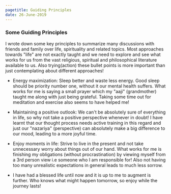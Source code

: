 ```yaml
---
pagetitle: Guiding Principles
date: 26-June-2019
---
```


### Some Guiding Principles 

I wrote down some key principles to summarize many discussions with 
friends and family over life, spirituality and related topics. Most approaches
towards "life" are not exactly taught and we need to explore and see what works 
for us from the vast religious, spiritual and philosophical literature available
to us. Also trying(action) these bullet points is more important than just contemplating
about different approaches! 

- Energy maximization: Sleep better and waste less energy. Good sleep should be 
priority number one, without it our mental health suffers. What works for me
is saying a small prayer which my "aaji" (grandmother) taught me along with 
just being grateful. Taking some time out for meditation and exercise
also seems to have helped me!

- Maintaining a positive outlook: We can't be absolutely sure of everything in 
life, so why not take a positive perspective whenever in doubt! I have
learnt that our thought process needs active training in this regard and just
our "nazariya" (perspective) can absolutely make a big difference to our mood,
leading to a more joyful time. 

- Enjoy moments in life: Strive to live in the present and not take unnecessary
worry about things out of our hand. What works for me is finishing my obligations
(without procrastination) by viewing myself from a 3rd person view i.e someone
who I am responsible for! Also not having too many unrealistic expectations 
in general leads to much less sorrow. 

- I have had a blessed life until now and it is up to me to augment is further. 
Who knows what might happen tomorrow, so enjoy while the journey lasts!